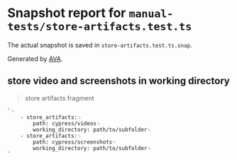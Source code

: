 # Snapshot report for `manual-tests/store-artifacts.test.ts`

The actual snapshot is saved in `store-artifacts.test.ts.snap`.

Generated by [AVA](https://ava.li).

## store video and screenshots in working directory

> store artifacts fragment

    `␊
        - store_artifacts:␊
            path: cypress/videos␊
            working_directory: path/to/subfolder␊
        - store_artifacts:␊
            path: cypress/screenshots␊
            working_directory: path/to/subfolder␊
    `
